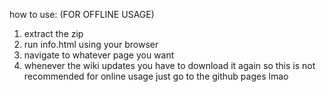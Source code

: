 how to use:
(FOR OFFLINE USAGE)
1. extract the zip
2. run info.html using your browser
3. navigate to whatever page you want
4. whenever the wiki updates you have to download it again so this is not recommended
for online usage just go to the github pages lmao
